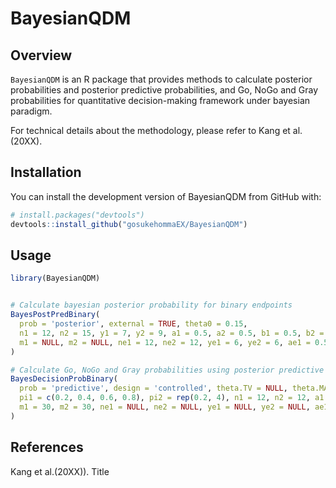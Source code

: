 
# BayesianQDM

## Overview


`BayesianQDM` is an R package that provides methods to calculate posterior probabilities and posterior predictive probabilities,
    and Go, NoGo and Gray probabilities for quantitative decision-making framework under bayesian paradigm.

For technical details about the methodology, please refer to Kang et al.(20XX).


## Installation


You can install the development version of BayesianQDM from GitHub with:


```r
# install.packages("devtools")
devtools::install_github("gosukehommaEX/BayesianQDM")
```


## Usage


```r
library(BayesianQDM)


# Calculate bayesian posterior probability for binary endpoints
BayesPostPredBinary(
  prob = 'posterior', external = TRUE, theta0 = 0.15,
  n1 = 12, n2 = 15, y1 = 7, y2 = 9, a1 = 0.5, a2 = 0.5, b1 = 0.5, b2 = 0.5,
  m1 = NULL, m2 = NULL, ne1 = 12, ne2 = 12, ye1 = 6, ye2 = 6, ae1 = 0.5, ae2 = 0.5
)

# Calculate Go, NoGo and Gray probabilities using posterior predictive probability for controlled trial with binary endpoints 
BayesDecisionProbBinary(
  prob = 'predictive', design = 'controlled', theta.TV = NULL, theta.MAV = NULL, theta.NULL = 0, gamma1 = 0.9, gamma2 = 0.3,
  pi1 = c(0.2, 0.4, 0.6, 0.8), pi2 = rep(0.2, 4), n1 = 12, n2 = 12, a1 = 0.5, a2 = 0.5, b1 = 0.5, b2 = 0.5, z = NULL,
  m1 = 30, m2 = 30, ne1 = NULL, ne2 = NULL, ye1 = NULL, ye2 = NULL, ae1 = NULL, ae2 = NULL
)
```


## References


Kang et al.(20XX)). Title
